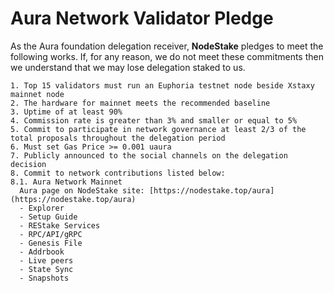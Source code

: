 # Aura Network Validator Pledge

As the Aura foundation delegation receiver, **NodeStake** pledges to meet the following works. If, for any reason, we do not meet these commitments then we understand that we may lose delegation staked to us.

    1. Top 15 validators must run an Euphoria testnet node beside Xstaxy mainnet node
    2. The hardware for mainnet meets the recommended baseline    
    3. Uptime of at least 90%
    4. Commission rate is greater than 3% and smaller or equal to 5%
    5. Commit to participate in network governance at least 2/3 of the total proposals throughout the delegation period
    6. Must set Gas Price >= 0.001 uaura
    7. Publicly announced to the social channels on the delegation decision
    8. Commit to network contributions listed below: 
    8.1. Aura Network Mainnet
      Aura page on NodeStake site: [https://nodestake.top/aura](https://nodestake.top/aura)
      - Explorer
      - Setup Guide
      - REStake Services
      - RPC/API/gRPC
      - Genesis File
      - Addrbook
      - Live peers
      - State Sync
      - Snapshots
